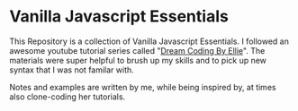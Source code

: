 # Vanilla Javascript Essentials

This Repository is a collection of Vanilla Javascript Essentials.
I followed an awesome youtube tutorial series called "[Dream Coding By Ellie](https://www.youtube.com/channel/UC_4u-bXaba7yrRz_6x6kb_w)".
The materials were super helpful to brush up my skills and to pick up new syntax that I was not familar with.

Notes and examples are written by me, while being inspired by, at times also clone-coding her tutorials. 
